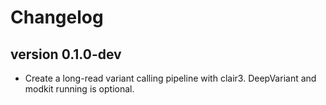 Changelog
==========

<!--

Newest changes should be on top.

This document is user facing. Please word the changes in such a way
that users understand how the changes affect the new version.
-->

version 0.1.0-dev
---------------------------
+ Create a long-read variant calling pipeline with clair3. DeepVariant and
  modkit running is optional.


